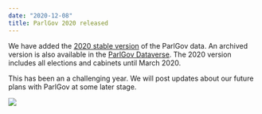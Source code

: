 ```yaml
---
date: "2020-12-08"
title: ParlGov 2020 released
---
```


We have added the [2020 stable version](http://www.parlgov.org/documentation/changelog/#2020) of the ParlGov data. An archived version is also available in the [ParlGov Dataverse](https://doi.org/10.7910/DVN/Q6CVHX, ). The 2020 version includes all elections and cabinets until March 2020.

This has been an a challenging year. We will post updates about our future plans with ParlGov at some later stage.

![](/images/parliament-sweden.jpg)
